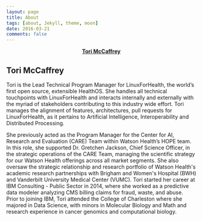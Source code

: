 ```yaml
---
layout: page
title: About
tags: [about, Jekyll, theme, moon]
date: 2016-03-21
comments: false
---
```

    
<center><a href="https://torimcc.github.io/"><b>Tori McCaffrey</b></a></center>

<!--<center><a href="http://taylantatli.github.io/Moon"><b>Moon</b></a> is a minimal, one column jekyll theme.</center>-->

## Tori McCaffrey
Tori is the Lead Technical Program Manager for LinuxForHealth, the world’s first open source, extensible HealthOS. She handles all technical touchpoints with LinuxForHealth and interacts internally and externally with the myriad of stakeholders contributing to this industry wide effort. Tori manages the alignment of features, architectures, pull requests for LinuxForHealth, as it pertains to Artificial Intelligence, Interoperability and Distributed Processing.

She previously acted as the Program Manager for the Center for AI, Research and Evaluation (CARE) Team within Watson Health’s HOPE team. In this role, she supported Dr. Gretchen Jackson, Chief Science Officer, in the strategic operations of the CARE Team, managing the scientific strategy for our Watson Health offerings across all market segments. She also oversaw the strategic relationship and research portfolio of Watson Health's academic research partnerships with Brigham and Women's Hospital (BWH) and Vanderbilt University Medical Center (VUMC). Tori started her career at IBM Consulting - Public Sector in 2014, where she worked as a predictive data modeler analyzing CMS billing claims for fraud, waste, and abuse. Prior to joining IBM, Tori attended the College of Charleston where she majored in Data Science, with minors in Molecular Biology and Math and research experience in cancer genomics and computational biology.

<!--
## Preview

{% capture images %}
    https://cloud.githubusercontent.com/assets/754514/14509720/61c61058-01d6-11e6-93ab-0918515ecd56.png
    https://cloud.githubusercontent.com/assets/754514/14509716/61ac6c8e-01d6-11e6-879f-8308883de790.png
{% endcapture %}
{% include gallery images=images caption="Screenshots of Moon Theme" cols=2 %}

See a [live version of Moon](http://taylantatli.github.io/Moon) hosted on GitHub.

## Getting Started

To learn how to install and use this theme check out the [Setup Guide](http://taylantatli.me/Moon/moon-theme/) for more information.
      
[Install Moon](https://github.com/TaylanTatli/Moon){: .btn}
-->
